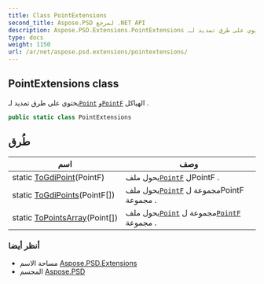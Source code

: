 ```yaml
---
title: Class PointExtensions
second_title: Aspose.PSD لمرجع .NET API
description: Aspose.PSD.Extensions.PointExtensions فصل. يحتوي على طرق تمديد لـPoint وPointF الهياكل .
type: docs
weight: 1150
url: /ar/net/aspose.psd.extensions/pointextensions/
---
```

## PointExtensions class

يحتوي على طرق تمديد لـ[`Point`](../../aspose.psd/point/) و[`PointF`](../../aspose.psd/pointf/) الهياكل .

```csharp
public static class PointExtensions
```

## طُرق

| اسم | وصف |
| --- | --- |
| static [ToGdiPoint](../../aspose.psd.extensions/pointextensions/togdipoint/)(PointF) | يحول ملف[`PointF`](../../aspose.psd/pointf/) لPointF . |
| static [ToGdiPoints](../../aspose.psd.extensions/pointextensions/togdipoints/)(PointF[]) | يحول ملف[`PointF`](../../aspose.psd/pointf/) مجموعة لPointF مجموعة . |
| static [ToPointsArray](../../aspose.psd.extensions/pointextensions/topointsarray/)(Point[]) | يحول ملف[`Point`](../../aspose.psd/point/) مجموعة ل[`PointF`](../../aspose.psd/pointf/) مجموعة . |

### أنظر أيضا

* مساحة الاسم [Aspose.PSD.Extensions](../../aspose.psd.extensions/)
* المجسم [Aspose.PSD](../../)


